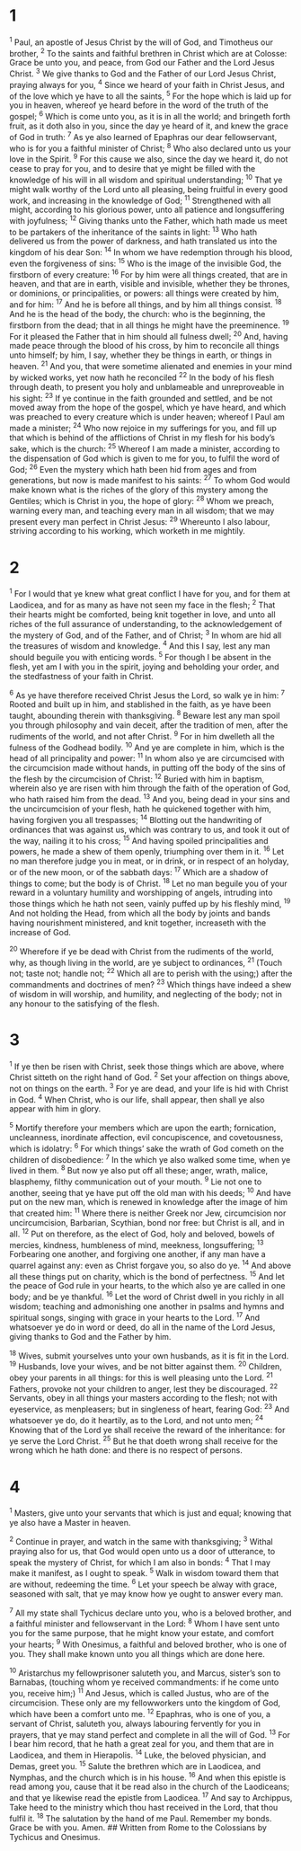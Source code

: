 # 1 
<sup>1</sup> Paul, an apostle of Jesus Christ by the will of God, and Timotheus our brother, <sup>2</sup> To the saints and faithful brethren in Christ which are at Colosse: Grace be unto you, and peace, from God our Father and the Lord Jesus Christ. <sup>3</sup> We give thanks to God and the Father of our Lord Jesus Christ, praying always for you, <sup>4</sup> Since we heard of your faith in Christ Jesus, and of the love which ye have to all the saints, <sup>5</sup> For the hope which is laid up for you in heaven, whereof ye heard before in the word of the truth of the gospel; <sup>6</sup> Which is come unto you, as it is in all the world; and bringeth forth fruit, as it doth also in you, since the day ye heard of it, and knew the grace of God in truth: <sup>7</sup> As ye also learned of Epaphras our dear fellowservant, who is for you a faithful minister of Christ; <sup>8</sup> Who also declared unto us your love in the Spirit. <sup>9</sup> For this cause we also, since the day we heard it, do not cease to pray for you, and to desire that ye might be filled with the knowledge of his will in all wisdom and spiritual understanding; <sup>10</sup> That ye might walk worthy of the Lord unto all pleasing, being fruitful in every good work, and increasing in the knowledge of God; <sup>11</sup> Strengthened with all might, according to his glorious power, unto all patience and longsuffering with joyfulness; <sup>12</sup> Giving thanks unto the Father, which hath made us meet to be partakers of the inheritance of the saints in light: <sup>13</sup> Who hath delivered us from the power of darkness, and hath translated us into the kingdom of his dear Son: <sup>14</sup> In whom we have redemption through his blood, even the forgiveness of sins: <sup>15</sup> Who is the image of the invisible God, the firstborn of every creature: <sup>16</sup> For by him were all things created, that are in heaven, and that are in earth, visible and invisible, whether they be thrones, or dominions, or principalities, or powers: all things were created by him, and for him: <sup>17</sup> And he is before all things, and by him all things consist. <sup>18</sup> And he is the head of the body, the church: who is the beginning, the firstborn from the dead; that in all things he might have the preeminence. <sup>19</sup> For it pleased the Father that in him should all fulness dwell; <sup>20</sup> And, having made peace through the blood of his cross, by him to reconcile all things unto himself; by him, I say, whether they be things in earth, or things in heaven. <sup>21</sup> And you, that were sometime alienated and enemies in your mind by wicked works, yet now hath he reconciled <sup>22</sup> In the body of his flesh through death, to present you holy and unblameable and unreproveable in his sight: <sup>23</sup> If ye continue in the faith grounded and settled, and be not moved away from the hope of the gospel, which ye have heard, and which was preached to every creature which is under heaven; whereof I Paul am made a minister; <sup>24</sup> Who now rejoice in my sufferings for you, and fill up that which is behind of the afflictions of Christ in my flesh for his body’s sake, which is the church: <sup>25</sup> Whereof I am made a minister, according to the dispensation of God which is given to me for you, to fulfil the word of God; <sup>26</sup> Even the mystery which hath been hid from ages and from generations, but now is made manifest to his saints: <sup>27</sup> To whom God would make known what is the riches of the glory of this mystery among the Gentiles; which is Christ in you, the hope of glory: <sup>28</sup> Whom we preach, warning every man, and teaching every man in all wisdom; that we may present every man perfect in Christ Jesus: <sup>29</sup> Whereunto I also labour, striving according to his working, which worketh in me mightily. 

# 2 
<sup>1</sup> For I would that ye knew what great conflict I have for you, and for them at Laodicea, and for as many as have not seen my face in the flesh; <sup>2</sup> That their hearts might be comforted, being knit together in love, and unto all riches of the full assurance of understanding, to the acknowledgement of the mystery of God, and of the Father, and of Christ; <sup>3</sup> In whom are hid all the treasures of wisdom and knowledge. <sup>4</sup> And this I say, lest any man should beguile you with enticing words. <sup>5</sup> For though I be absent in the flesh, yet am I with you in the spirit, joying and beholding your order, and the stedfastness of your faith in Christ. 

<sup>6</sup> As ye have therefore received Christ Jesus the Lord, so walk ye in him: <sup>7</sup> Rooted and built up in him, and stablished in the faith, as ye have been taught, abounding therein with thanksgiving. <sup>8</sup> Beware lest any man spoil you through philosophy and vain deceit, after the tradition of men, after the rudiments of the world, and not after Christ. <sup>9</sup> For in him dwelleth all the fulness of the Godhead bodily. <sup>10</sup> And ye are complete in him, which is the head of all principality and power: <sup>11</sup> In whom also ye are circumcised with the circumcision made without hands, in putting off the body of the sins of the flesh by the circumcision of Christ: <sup>12</sup> Buried with him in baptism, wherein also ye are risen with him through the faith of the operation of God, who hath raised him from the dead. <sup>13</sup> And you, being dead in your sins and the uncircumcision of your flesh, hath he quickened together with him, having forgiven you all trespasses; <sup>14</sup> Blotting out the handwriting of ordinances that was against us, which was contrary to us, and took it out of the way, nailing it to his cross; <sup>15</sup> And having spoiled principalities and powers, he made a shew of them openly, triumphing over them in it. <sup>16</sup> Let no man therefore judge you in meat, or in drink, or in respect of an holyday, or of the new moon, or of the sabbath days: <sup>17</sup> Which are a shadow of things to come; but the body is of Christ. <sup>18</sup> Let no man beguile you of your reward in a voluntary humility and worshipping of angels, intruding into those things which he hath not seen, vainly puffed up by his fleshly mind, <sup>19</sup> And not holding the Head, from which all the body by joints and bands having nourishment ministered, and knit together, increaseth with the increase of God. 

<sup>20</sup> Wherefore if ye be dead with Christ from the rudiments of the world, why, as though living in the world, are ye subject to ordinances, <sup>21</sup> (Touch not; taste not; handle not; <sup>22</sup> Which all are to perish with the using;) after the commandments and doctrines of men? <sup>23</sup> Which things have indeed a shew of wisdom in will worship, and humility, and neglecting of the body; not in any honour to the satisfying of the flesh. 

# 3 
<sup>1</sup> If ye then be risen with Christ, seek those things which are above, where Christ sitteth on the right hand of God. <sup>2</sup> Set your affection on things above, not on things on the earth. <sup>3</sup> For ye are dead, and your life is hid with Christ in God. <sup>4</sup> When Christ, who is our life, shall appear, then shall ye also appear with him in glory. 

<sup>5</sup> Mortify therefore your members which are upon the earth; fornication, uncleanness, inordinate affection, evil concupiscence, and covetousness, which is idolatry: <sup>6</sup> For which things’ sake the wrath of God cometh on the children of disobedience: <sup>7</sup> In the which ye also walked some time, when ye lived in them. <sup>8</sup> But now ye also put off all these; anger, wrath, malice, blasphemy, filthy communication out of your mouth. <sup>9</sup> Lie not one to another, seeing that ye have put off the old man with his deeds; <sup>10</sup> And have put on the new man, which is renewed in knowledge after the image of him that created him: <sup>11</sup> Where there is neither Greek nor Jew, circumcision nor uncircumcision, Barbarian, Scythian, bond nor free: but Christ is all, and in all. <sup>12</sup> Put on therefore, as the elect of God, holy and beloved, bowels of mercies, kindness, humbleness of mind, meekness, longsuffering; <sup>13</sup> Forbearing one another, and forgiving one another, if any man have a quarrel against any: even as Christ forgave you, so also do ye. <sup>14</sup> And above all these things put on charity, which is the bond of perfectness. <sup>15</sup> And let the peace of God rule in your hearts, to the which also ye are called in one body; and be ye thankful. <sup>16</sup> Let the word of Christ dwell in you richly in all wisdom; teaching and admonishing one another in psalms and hymns and spiritual songs, singing with grace in your hearts to the Lord. <sup>17</sup> And whatsoever ye do in word or deed, do all in the name of the Lord Jesus, giving thanks to God and the Father by him. 

<sup>18</sup> Wives, submit yourselves unto your own husbands, as it is fit in the Lord. <sup>19</sup> Husbands, love your wives, and be not bitter against them. <sup>20</sup> Children, obey your parents in all things: for this is well pleasing unto the Lord. <sup>21</sup> Fathers, provoke not your children to anger, lest they be discouraged. <sup>22</sup> Servants, obey in all things your masters according to the flesh; not with eyeservice, as menpleasers; but in singleness of heart, fearing God: <sup>23</sup> And whatsoever ye do, do it heartily, as to the Lord, and not unto men; <sup>24</sup> Knowing that of the Lord ye shall receive the reward of the inheritance: for ye serve the Lord Christ. <sup>25</sup> But he that doeth wrong shall receive for the wrong which he hath done: and there is no respect of persons. 

# 4 
<sup>1</sup> Masters, give unto your servants that which is just and equal; knowing that ye also have a Master in heaven. 

<sup>2</sup> Continue in prayer, and watch in the same with thanksgiving; <sup>3</sup> Withal praying also for us, that God would open unto us a door of utterance, to speak the mystery of Christ, for which I am also in bonds: <sup>4</sup> That I may make it manifest, as I ought to speak. <sup>5</sup> Walk in wisdom toward them that are without, redeeming the time. <sup>6</sup> Let your speech be alway with grace, seasoned with salt, that ye may know how ye ought to answer every man. 

<sup>7</sup> All my state shall Tychicus declare unto you, who is a beloved brother, and a faithful minister and fellowservant in the Lord: <sup>8</sup> Whom I have sent unto you for the same purpose, that he might know your estate, and comfort your hearts; <sup>9</sup> With Onesimus, a faithful and beloved brother, who is one of you. They shall make known unto you all things which are done here. 

<sup>10</sup> Aristarchus my fellowprisoner saluteth you, and Marcus, sister’s son to Barnabas, (touching whom ye received commandments: if he come unto you, receive him;) <sup>11</sup> And Jesus, which is called Justus, who are of the circumcision. These only are my fellowworkers unto the kingdom of God, which have been a comfort unto me. <sup>12</sup> Epaphras, who is one of you, a servant of Christ, saluteth you, always labouring fervently for you in prayers, that ye may stand perfect and complete in all the will of God. <sup>13</sup> For I bear him record, that he hath a great zeal for you, and them that are in Laodicea, and them in Hierapolis. <sup>14</sup> Luke, the beloved physician, and Demas, greet you. <sup>15</sup> Salute the brethren which are in Laodicea, and Nymphas, and the church which is in his house. <sup>16</sup> And when this epistle is read among you, cause that it be read also in the church of the Laodiceans; and that ye likewise read the epistle from Laodicea. <sup>17</sup> And say to Archippus, Take heed to the ministry which thou hast received in the Lord, that thou fulfil it. <sup>18</sup> The salutation by the hand of me Paul. Remember my bonds. Grace be with you. Amen. ## Written from Rome to the Colossians by Tychicus and Onesimus.
